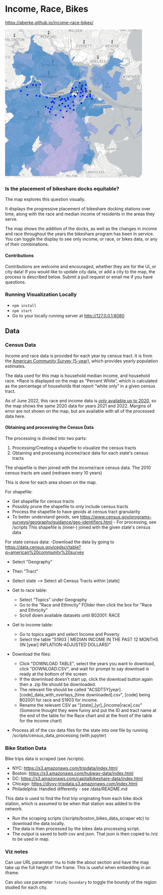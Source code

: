 # Income, Race, Bikes

https://aberke.github.io/income-race-bikes/

<img src="assets/boston-income-race.gif" alt="map preview" width="450"/>

### Is the placement of bikeshare docks equitable?

The map explores this question visually.

It displays the progressive placement of bikeshare docking stations over time, along with the race and median income of residents in the areas they serve.

The map shows the addition of the docks, as well as the changes in income and race throughout the years the bikeshare program has been in service. You can toggle the display to see only income, or race, or bikes data, or any of their combinations.

#### Contributions

Contributions are welcome and encouraged, whether they are for the UI, or city data! If you would like to update city data, or add a city to the map, the process is described below. Submit a pull request or email me if you have questions.

### Running Visualization Locally

- `npm install`
- `npm start`
- Go to your locally running server at http://127.0.0.1:8080

## Data

### Census Data

Income and race data is provided for each year by census tract. It is from the [American Community Survey (5-year)](https://www.census.gov/programs-surveys/acs/guidance/estimates.html), which provides yearly population estimates.

The data used for this map is household median income, and household race.
\*Race is displayed on the map as “Percent White”, which is calculated as the percentage of households that report “white only” in a given census tract.

As of June 2022, this race and income data is [only available up to 2020](https://www.census.gov/programs-surveys/acs/news/data-releases/2018/release.html), so the map shows the same 2020 data for years 2021 and 2022.
Margins of error are not shown on the map, but are available with all of the processed data here.

#### Obtaining and processing the Census Data

The processing is divided into two parts:

1. Processing/Creating a shapefile to visualize the census tracts
2. Obtaining and processing income/race data for each state's census tracts

The shapefile is then joined with the income/race census data.
The 2010 census tracts are used (redrawn every 10 years)

This is done for each area shown on the map.

For shapefile:

- Get shapefile for census tracts
- Possibly prune the shapefile to only include census tracts
- Process the shapefile to have geoids at census tract granularity
- To better understand geoids, see https://www.census.gov/programs-surveys/geography/guidance/geo-identifiers.html - For processing, see /scripts
  This shapefile is (inner-) joined with the given state's census data

For state census data:
-Download the data by going to https://data.census.gov/cedsci/table?q=american%20community%20survey

- Select "Geography"
- Then "Tract"
- Select state --> Select all Census Tracts within [state]
- Get to race table:
  - Select "Topics" under Geography
  - Go to the "Race and Ethnicity" FOlder then click the box for "Race and Ethnicity"
  - Scroll down available datasets until B02001: RACE
- Get to income table:

  - Go to topics again and select Income and Poverty
  - Select the table "S1903 | MEDIAN INCOME IN THE PAST 12 MONTHS (IN [year] INFLATION-ADJUSTED DOLLARS)"

- Download the files:

  - Click "DOWNLOAD TABLE", select the years you want to download, click "DOWNLOAD.CSV", and wait for prompt to say download is ready at the bottom of the screen
  - If the downnload doesn't start up, click the download button again then a .zip file should be downloaded.
  - The relevant file should be called "ACSDT5Y[year].[code]\_data_with_overlays\_[time downloaded].csv", [code] being B02001 for race and S1903 for income.
  - Rename the relevant CSV as "[state]\_[yr]\_[income|race].csv"
    (Someone thought they were funny and put the ID and tract name at the end of the table for the Race chart and at the front of the table for the income chart)

- Process all of the csv data files for the state into one file by running /scripts/census_data_processing (with jupyter)

### Bike Station Data

Bike trips data is scraped (see /scripts).

- NYC: https://s3.amazonaws.com/tripdata/index.html
- Boston: https://s3.amazonaws.com/hubway-data/index.html
- DC: https://s3.amazonaws.com/capitalbikeshare-data/index.html
- Chicago: https://divvy-tripdata.s3.amazonaws.com/index.html
- Philadelphia: Handled differently - see /data/README.md

This data is used to find the first trip originating from each bike dock station, which is assumed to be when that station was added to the network.

- Run the scraping scripts (/scripts/boston_bikes_data_scraper etc) to download the data locally.
- The data is then processed by the bikes data processing script.
- The output is saved to both csv and json. That json is then copied to /viz to be used in map.

### Viz notes

Can use URL parameter `?ha` to hide the about section and have the map take up the full height of the frame. This is useful when embedding in an iframe.

Can also use parameter `?study-boundary` to toggle the boundy of the region studied for each city.
